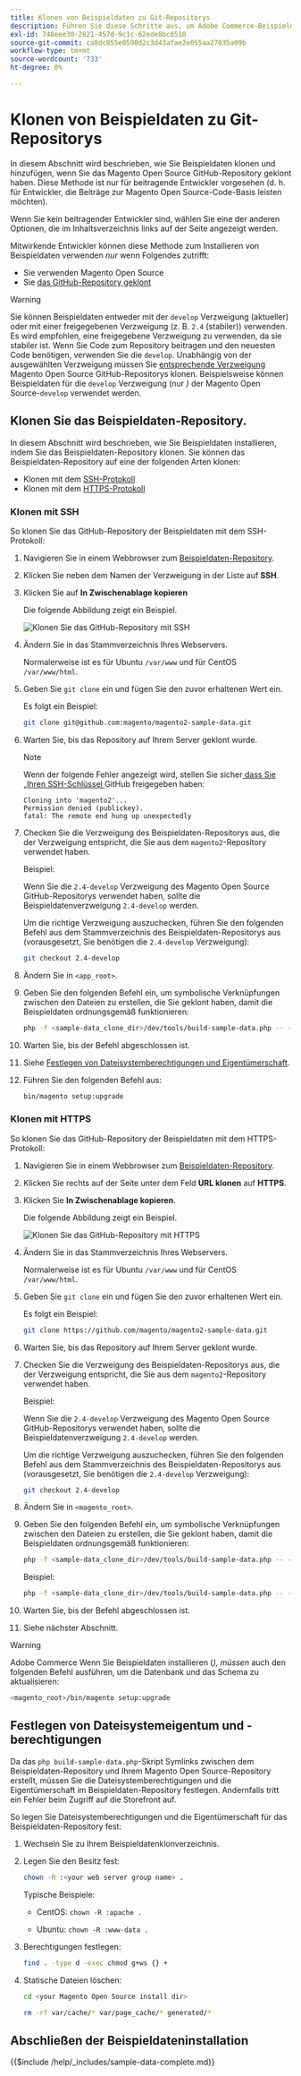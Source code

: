 ```yaml
---
title: Klonen von Beispieldaten zu Git-Repositorys
description: Führen Sie diese Schritte aus, um Adobe Commerce-Beispieldaten zu installieren, indem Sie Git-Repositorys klonen.
exl-id: 748eee30-2821-457d-9c1c-62ede8bc0510
source-git-commit: ca8dc855e0598d2c3d43afae2e055aa27035a09b
workflow-type: tm+mt
source-wordcount: '733'
ht-degree: 0%

---
```


# Klonen von Beispieldaten zu Git-Repositorys

In diesem Abschnitt wird beschrieben, wie Sie Beispieldaten klonen und hinzufügen, wenn Sie das Magento Open Source GitHub-Repository geklont haben. Diese Methode ist nur für beitragende Entwickler vorgesehen (d. h. für Entwickler, die Beiträge zur Magento Open Source-Code-Basis leisten möchten).

Wenn Sie kein beitragender Entwickler sind, wählen Sie eine der anderen Optionen, die im Inhaltsverzeichnis links auf der Seite angezeigt werden.

Mitwirkende Entwickler können diese Methode zum Installieren von Beispieldaten verwenden *nur* wenn Folgendes zutrifft:

* Sie verwenden Magento Open Source
* Sie [das GitHub-Repository geklont](https://developer.adobe.com/commerce/contributor/guides/install/clone-repository/)

>[!WARNING]
>
>Sie können Beispieldaten entweder mit der `develop` Verzweigung (aktueller) oder mit einer freigegebenen Verzweigung (z. B. `2.4` (stabiler)) verwenden. Es wird empfohlen, eine freigegebene Verzweigung zu verwenden, da sie stabiler ist. Wenn Sie Code zum Repository beitragen und den neuesten Code benötigen, verwenden Sie die `develop`. Unabhängig von der ausgewählten Verzweigung müssen Sie [ entsprechende Verzweigung ](https://developer.adobe.com/commerce/contributor/guides/install/clone-repository/) Magento Open Source GitHub-Repositorys klonen. Beispielsweise können Beispieldaten für die `develop` Verzweigung (nur *)* der Magento Open Source-`develop` verwendet werden.

## Klonen Sie das Beispieldaten-Repository.

In diesem Abschnitt wird beschrieben, wie Sie Beispieldaten installieren, indem Sie das Beispieldaten-Repository klonen. Sie können das Beispieldaten-Repository auf eine der folgenden Arten klonen:

* Klonen mit dem [SSH-Protokoll](#clone-with-ssh)
* Klonen mit dem [HTTPS-Protokoll](#clone-with-https)

### Klonen mit SSH

So klonen Sie das GitHub-Repository der Beispieldaten mit dem SSH-Protokoll:

1. Navigieren Sie in einem Webbrowser zum [Beispieldaten-Repository](https://github.com/magento/magento2-sample-data).
1. Klicken Sie neben dem Namen der Verzweigung in der Liste auf **SSH**.
1. Klicken Sie auf **In Zwischenablage kopieren**

   Die folgende Abbildung zeigt ein Beispiel.

   ![Klonen Sie das GitHub-Repository mit SSH](../../assets/installation/install_mage2_clone-ssh.png)

1. Ändern Sie in das Stammverzeichnis Ihres Webservers.

   Normalerweise ist es für Ubuntu `/var/www` und für CentOS `/var/www/html`.

1. Geben Sie `git clone` ein und fügen Sie den zuvor erhaltenen Wert ein.

   Es folgt ein Beispiel:

   ```bash
   git clone git@github.com:magento/magento2-sample-data.git
   ```

1. Warten Sie, bis das Repository auf Ihrem Server geklont wurde.

   >[!NOTE]
   >
   >Wenn der folgende Fehler angezeigt wird, stellen Sie sicher[ dass Sie „Ihren SSH-Schlüssel ](https://docs.github.com/articles/generating-ssh-keys/) GitHub freigegeben haben:<br>

   ```
   Cloning into 'magento2'...
   Permission denied (publickey).
   fatal: The remote end hung up unexpectedly
   ```

1. Checken Sie die Verzweigung des Beispieldaten-Repositorys aus, die der Verzweigung entspricht, die Sie aus dem `magento2`-Repository verwendet haben.

   Beispiel:

   Wenn Sie die `2.4-develop` Verzweigung des Magento Open Source GitHub-Repositorys verwendet haben, sollte die Beispieldatenverzweigung `2.4-develop` werden.

   Um die richtige Verzweigung auszuchecken, führen Sie den folgenden Befehl aus dem Stammverzeichnis des Beispieldaten-Repositorys aus (vorausgesetzt, Sie benötigen die `2.4-develop` Verzweigung):

   ```bash
   git checkout 2.4-develop
   ```

1. Ändern Sie in `<app_root>`.
1. Geben Sie den folgenden Befehl ein, um symbolische Verknüpfungen zwischen den Dateien zu erstellen, die Sie geklont haben, damit die Beispieldaten ordnungsgemäß funktionieren:

   ```bash
   php -f <sample-data_clone_dir>/dev/tools/build-sample-data.php -- --ce-source="<path_to_your_magento_instance>"
   ```

1. Warten Sie, bis der Befehl abgeschlossen ist.

1. Siehe [Festlegen von Dateisystemberechtigungen und Eigentümerschaft](#set-file-system-ownership-and-permissions).

1. Führen Sie den folgenden Befehl aus:

   ```bash
   bin/magento setup:upgrade
   ```

### Klonen mit HTTPS

So klonen Sie das GitHub-Repository der Beispieldaten mit dem HTTPS-Protokoll:

1. Navigieren Sie in einem Webbrowser zum [Beispieldaten-Repository](https://github.com/magento/magento2-sample-data).
1. Klicken Sie rechts auf der Seite unter dem Feld **URL klonen** auf **HTTPS**.
1. Klicken Sie **In Zwischenablage kopieren**.

   Die folgende Abbildung zeigt ein Beispiel.

   ![Klonen Sie das GitHub-Repository mit HTTPS](../../assets/installation/install_mage2_clone-https.png)

1. Ändern Sie in das Stammverzeichnis Ihres Webservers.

   Normalerweise ist es für Ubuntu `/var/www` und für CentOS `/var/www/html`.

1. Geben Sie `git clone` ein und fügen Sie den zuvor erhaltenen Wert ein.

   Es folgt ein Beispiel:

   ```bash
   git clone https://github.com/magento/magento2-sample-data.git
   ```

1. Warten Sie, bis das Repository auf Ihrem Server geklont wurde.
1. Checken Sie die Verzweigung des Beispieldaten-Repositorys aus, die der Verzweigung entspricht, die Sie aus dem `magento2`-Repository verwendet haben.

   Beispiel:

   Wenn Sie die `2.4-develop` Verzweigung des Magento Open Source GitHub-Repositorys verwendet haben, sollte die Beispieldatenverzweigung `2.4-develop` werden.

   Um die richtige Verzweigung auszuchecken, führen Sie den folgenden Befehl aus dem Stammverzeichnis des Beispieldaten-Repositorys aus (vorausgesetzt, Sie benötigen die `2.4-develop` Verzweigung):

   ```bash
   git checkout 2.4-develop
   ```

1. Ändern Sie in `<magento_root>`.
1. Geben Sie den folgenden Befehl ein, um symbolische Verknüpfungen zwischen den Dateien zu erstellen, die Sie geklont haben, damit die Beispieldaten ordnungsgemäß funktionieren:

   ```bash
   php -f <sample-data_clone_dir>/dev/tools/build-sample-data.php -- --ce-source="<path_to_your_magento_instance>"
   ```

   Beispiel:

   ```bash
   php -f <sample-data_clone_dir>/dev/tools/build-sample-data.php -- --ce-source="/var/www/magento2"
   ```

1. Warten Sie, bis der Befehl abgeschlossen ist.
1. Siehe nächster Abschnitt.

>[!WARNING]
>
>Adobe Commerce Wenn Sie Beispieldaten installieren (*), müssen* auch den folgenden Befehl ausführen, um die Datenbank und das Schema zu aktualisieren:
>
>```bash
><magento_root>/bin/magento setup:upgrade
>```

## Festlegen von Dateisystemeigentum und -berechtigungen

Da das `php build-sample-data.php`-Skript Symlinks zwischen dem Beispieldaten-Repository und Ihrem Magento Open Source-Repository erstellt, müssen Sie die Dateisystemberechtigungen und die Eigentümerschaft im Beispieldaten-Repository festlegen. Andernfalls tritt ein Fehler beim Zugriff auf die Storefront auf.

So legen Sie Dateisystemberechtigungen und die Eigentümerschaft für das Beispieldaten-Repository fest:

1. Wechseln Sie zu Ihrem Beispieldatenklonverzeichnis.
1. Legen Sie den Besitz fest:

   ```bash
   chown -R :<your web server group name> .
   ```

   Typische Beispiele:

   * CentOS: `chown -R :apache .`

   * Ubuntu: `chown -R :www-data .`

1. Berechtigungen festlegen:

   ```bash
   find . -type d -exec chmod g+ws {} +
   ```

1. Statische Dateien löschen:

   ```bash
   cd <your Magento Open Source install dir>
   ```

   ```bash
   rm -rf var/cache/* var/page_cache/* generated/*
   ```

## Abschließen der Beispieldateninstallation

{{$include /help/_includes/sample-data-complete.md}}
